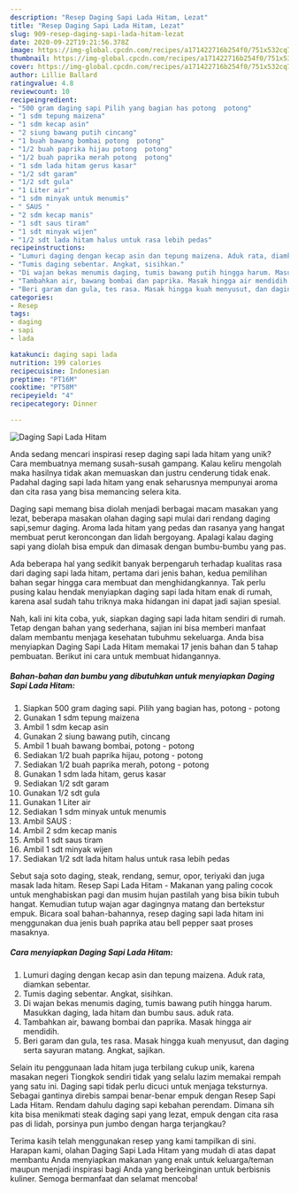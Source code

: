 ```yaml
---
description: "Resep Daging Sapi Lada Hitam, Lezat"
title: "Resep Daging Sapi Lada Hitam, Lezat"
slug: 909-resep-daging-sapi-lada-hitam-lezat
date: 2020-09-22T19:21:56.378Z
image: https://img-global.cpcdn.com/recipes/a171422716b254f0/751x532cq70/daging-sapi-lada-hitam-foto-resep-utama.jpg
thumbnail: https://img-global.cpcdn.com/recipes/a171422716b254f0/751x532cq70/daging-sapi-lada-hitam-foto-resep-utama.jpg
cover: https://img-global.cpcdn.com/recipes/a171422716b254f0/751x532cq70/daging-sapi-lada-hitam-foto-resep-utama.jpg
author: Lillie Ballard
ratingvalue: 4.8
reviewcount: 10
recipeingredient:
- "500 gram daging sapi Pilih yang bagian has potong  potong"
- "1 sdm tepung maizena"
- "1 sdm kecap asin"
- "2 siung bawang putih cincang"
- "1 buah bawang bombai potong  potong"
- "1/2 buah paprika hijau potong  potong"
- "1/2 buah paprika merah potong  potong"
- "1 sdm lada hitam gerus kasar"
- "1/2 sdt garam"
- "1/2 sdt gula"
- "1 Liter air"
- "1 sdm minyak untuk menumis"
- " SAUS "
- "2 sdm kecap manis"
- "1 sdt saus tiram"
- "1 sdt minyak wijen"
- "1/2 sdt lada hitam halus untuk rasa lebih pedas"
recipeinstructions:
- "Lumuri daging dengan kecap asin dan tepung maizena. Aduk rata, diamkan sebentar."
- "Tumis daging sebentar. Angkat, sisihkan."
- "Di wajan bekas menumis daging, tumis bawang putih hingga harum. Masukkan daging, lada hitam dan bumbu saus. aduk rata."
- "Tambahkan air, bawang bombai dan paprika. Masak hingga air mendidih."
- "Beri garam dan gula, tes rasa. Masak hingga kuah menyusut, dan daging serta sayuran matang. Angkat, sajikan."
categories:
- Resep
tags:
- daging
- sapi
- lada

katakunci: daging sapi lada 
nutrition: 199 calories
recipecuisine: Indonesian
preptime: "PT16M"
cooktime: "PT58M"
recipeyield: "4"
recipecategory: Dinner

---
```



![Daging Sapi Lada Hitam](https://img-global.cpcdn.com/recipes/a171422716b254f0/751x532cq70/daging-sapi-lada-hitam-foto-resep-utama.jpg)

Anda sedang mencari inspirasi resep daging sapi lada hitam yang unik? Cara membuatnya memang susah-susah gampang. Kalau keliru mengolah maka hasilnya tidak akan memuaskan dan justru cenderung tidak enak. Padahal daging sapi lada hitam yang enak seharusnya mempunyai aroma dan cita rasa yang bisa memancing selera kita.

Daging sapi memang bisa diolah menjadi berbagai macam masakan yang lezat, beberapa masakan olahan daging sapi mulai dari rendang daging sapi,semur daging. Aroma lada hitam yang pedas dan rasanya yang hangat membuat perut keroncongan dan lidah bergoyang. Apalagi kalau daging sapi yang diolah bisa empuk dan dimasak dengan bumbu-bumbu yang pas.

Ada beberapa hal yang sedikit banyak berpengaruh terhadap kualitas rasa dari daging sapi lada hitam, pertama dari jenis bahan, kedua pemilihan bahan segar hingga cara membuat dan menghidangkannya. Tak perlu pusing kalau hendak menyiapkan daging sapi lada hitam enak di rumah, karena asal sudah tahu triknya maka hidangan ini dapat jadi sajian spesial.


Nah, kali ini kita coba, yuk, siapkan daging sapi lada hitam sendiri di rumah. Tetap dengan bahan yang sederhana, sajian ini bisa memberi manfaat dalam membantu menjaga kesehatan tubuhmu sekeluarga. Anda bisa menyiapkan Daging Sapi Lada Hitam memakai 17 jenis bahan dan 5 tahap pembuatan. Berikut ini cara untuk membuat hidangannya.

<!--inarticleads1-->

##### Bahan-bahan dan bumbu yang dibutuhkan untuk menyiapkan Daging Sapi Lada Hitam:

1. Siapkan 500 gram daging sapi. Pilih yang bagian has, potong - potong
1. Gunakan 1 sdm tepung maizena
1. Ambil 1 sdm kecap asin
1. Gunakan 2 siung bawang putih, cincang
1. Ambil 1 buah bawang bombai, potong - potong
1. Sediakan 1/2 buah paprika hijau, potong - potong
1. Sediakan 1/2 buah paprika merah, potong - potong
1. Gunakan 1 sdm lada hitam, gerus kasar
1. Sediakan 1/2 sdt garam
1. Gunakan 1/2 sdt gula
1. Gunakan 1 Liter air
1. Sediakan 1 sdm minyak untuk menumis
1. Ambil  SAUS :
1. Ambil 2 sdm kecap manis
1. Ambil 1 sdt saus tiram
1. Ambil 1 sdt minyak wijen
1. Sediakan 1/2 sdt lada hitam halus untuk rasa lebih pedas


Sebut saja soto daging, steak, rendang, semur, opor, teriyaki dan juga masak lada hitam. Resep Sapi Lada Hitam - Makanan yang paling cocok untuk menghabiskan pagi dan musim hujan pastilah yang bisa bikin tubuh hangat. Kemudian tutup wajan agar dagingnya matang dan bertekstur empuk. Bicara soal bahan-bahannya, resep daging sapi lada hitam ini menggunakan dua jenis buah paprika atau bell pepper saat proses masaknya. 

<!--inarticleads2-->

##### Cara menyiapkan Daging Sapi Lada Hitam:

1. Lumuri daging dengan kecap asin dan tepung maizena. Aduk rata, diamkan sebentar.
1. Tumis daging sebentar. Angkat, sisihkan.
1. Di wajan bekas menumis daging, tumis bawang putih hingga harum. Masukkan daging, lada hitam dan bumbu saus. aduk rata.
1. Tambahkan air, bawang bombai dan paprika. Masak hingga air mendidih.
1. Beri garam dan gula, tes rasa. Masak hingga kuah menyusut, dan daging serta sayuran matang. Angkat, sajikan.


Selain itu penggunaan lada hitam juga terbilang cukup unik, karena masakan negeri Tiongkok sendiri tidak yang selalu lazim memakai rempah yang satu ini. Daging sapi tidak perlu dicuci untuk menjaga teksturnya. Sebagai gantinya direbis sampai benar-benar empuk dengan Resep Sapi Lada Hitam. Rendam dahulu daging sapi kebahan perendam. Dimana sih kita bisa menikmati steak daging sapi yang lezat, empuk dengan cita rasa pas di lidah, porsinya pun jumbo dengan harga terjangkau? 

Terima kasih telah menggunakan resep yang kami tampilkan di sini. Harapan kami, olahan Daging Sapi Lada Hitam yang mudah di atas dapat membantu Anda menyiapkan makanan yang enak untuk keluarga/teman maupun menjadi inspirasi bagi Anda yang berkeinginan untuk berbisnis kuliner. Semoga bermanfaat dan selamat mencoba!
